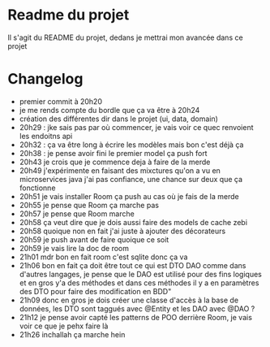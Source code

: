 # Readme du projet

Il s'agit du README du projet, dedans je mettrai mon avancée dans ce projet

# Changelog

- premier commit à 20h20
- je me rends compte du bordle que ça va être à 20h24
- création des différentes dir dans le projet (ui, data, domain)
- 20h29 : jke sais pas par où commencer, je vais voir ce quec renvoient les endoitns api
- 20h32 : ça va être long à écrire les modèles mais bon c'est déjà ça
- 20h38 : je pense avoir fini le premier model ça push fort
- 20h43 je crois que je commence deja à faire de la merde
- 20h49 j'expérimente en faisant des mixctures qu'on a vu en microservices java j'ai pas confiance, une chance sur deux que ça fonctionne
- 20h51 je vais installer Room ça push au cas où je fais de la merde
- 20h55 je pense que Room ça marche pas
- 20h57 je pense que Room marche
- 20h58 ça veut dire que je dois aussi faire des models de cache zebi
- 20h58 quoique non en fait j'ai juste à ajouter des décorateurs
- 20h59 je push avant de faire quoique ce soit
- 20h59 je vais lire la doc de room
- 21h01 mdr bon en fait room c'est sqlite donc ça va
- 21h06 bon en  fait ça doit être tout ce qui est DTO DAO comme dans d'autres langages, je pense que le DAO est utilisé pour des fins logiques et en gros y'a des méthodes et dans ces méthodes il y a en paramètres des DTO pour faire des modification en BDD"
- 21h09 donc en gros je dois créer une classe d'accès à la base de données, les DTO sont taggués avec @Entity et les DAO avec @DAO ?
- 21h12 je pense avoir capté les patterns de POO derrière Room, je vais voir ce que je pehx faire là
- 21h26 inchallah ça marche hein
